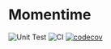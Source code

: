 # Momentime

![Unit Test](https://github.com/project-toughcookie/Momentime/workflows/Unit%20Test/badge.svg)
![CI](https://github.com/project-toughcookie/Momentime/workflows/CI/badge.svg)
[![codecov](https://codecov.io/gh/project-toughcookie/Momentime/branch/master/graph/badge.svg?token=P9P3H3I161)](https://codecov.io/gh/project-toughcookie/Momentime)
